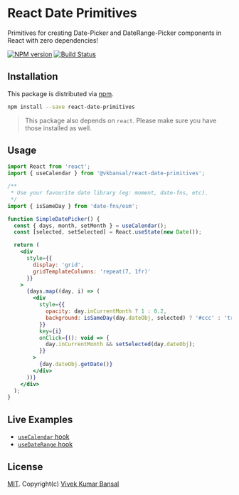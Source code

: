 # React Date Primitives

Primitives for creating Date-Picker and DateRange-Picker components in React with zero dependencies!

[![NPM version][npm-image]][npm-url]
[![Build Status][travis-image]][travis-url]

## Installation

This package is distributed via [npm](https://www.npmjs.com/).

```bash
npm install --save react-date-primitives
```

> This package also depends on `react`. Please make sure you have those installed as well.

## Usage

```jsx
import React from 'react';
import { useCalendar } from '@vkbansal/react-date-primitives';

/**
 * Use your favourite date library (eg: moment, date-fns, etc).
 */
import { isSameDay } from 'date-fns/esm';

function SimpleDatePicker() {
  const { days, month, setMonth } = useCalendar();
  const [selected, setSelected] = React.useState(new Date());

  return (
    <div
      style={{
        display: 'grid',
        gridTemplateColumns: 'repeat(7, 1fr)'
      }}
    >
      {days.map((day, i) => (
        <div
          style={{
            opacity: day.inCurrentMonth ? 1 : 0.2,
            background: isSameDay(day.dateObj, selected) ? '#ccc' : 'transparent'
          }}
          key={i}
          onClick={(): void => {
            day.inCurrentMonth && setSelected(day.dateObj);
          }}
        >
          {day.dateObj.getDate()}
        </div>
      ))}
    </div>
  );
}
```

## Live Examples

- [`useCalendar` hook](https://codesandbox.io/s/github/vkbansal/react-date-primitives/tree/master/packages/example-use-calendar-hook)
- [`useDateRange` hook](https://codesandbox.io/s/github/vkbansal/react-date-primitives/tree/master/packages/example-use-daterange-hook)

## License

[MIT](./LICENSE.md). Copyright(c) [Vivek Kumar Bansal](http://vkbansal.me/)

[npm-url]: https://npmjs.org/package/@vkbansal/react-date-primitives
[npm-image]: https://img.shields.io/npm/v/@vkbansal/react-date-primitives.svg?style=flat-square
[travis-url]: https://travis-ci.org/vkbansal/react-date-primitives
[travis-image]: https://img.shields.io/travis/vkbansal/react-date-primitives/master.svg?style=flat-square
